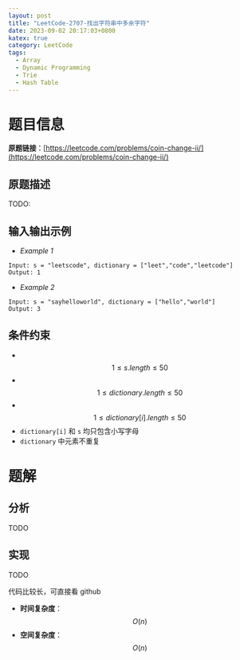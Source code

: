 ```yaml
---
layout: post
title: "LeetCode-2707-找出字符串中多余字符"
date: 2023-09-02 20:17:03+0800
katex: true
category: LeetCode
tags:
  - Array
  - Dynamic Programming
  - Trie
  - Hash Table
---
```


# 题目信息

**原题链接**：[https://leetcode.com/problems/coin-change-ii/](https://leetcode.com/problems/coin-change-ii/)

## 原题描述

TODO:

## 输入输出示例

- *Example 1*
```
Input: s = "leetscode", dictionary = ["leet","code","leetcode"]
Output: 1
```

- *Example 2*
```
Input: s = "sayhelloworld", dictionary = ["hello","world"]
Output: 3
```

## 条件约束

- &nbsp; $$ 1 \leqslant s.length \leqslant 50 $$
- &nbsp; $$ 1 \leqslant dictionary.length \leqslant 50 $$
- &nbsp; $$ 1 \leqslant dictionary[i].length \leqslant 50 $$
- `dictionary[i]` 和 `s` 均只包含小写字母
- `dictionary` 中元素不重复


# 题解

## 分析

TODO

## 实现

TODO

代码比较长，可直接看 github

- **时间复杂度**：$$ O(n) $$
- **空间复杂度**：$$ O(n) $$